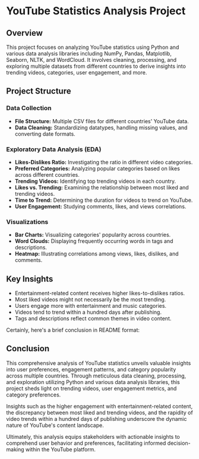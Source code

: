 # YouTube Statistics Analysis Project

## Overview

This project focuses on analyzing YouTube statistics using Python and various data analysis libraries including NumPy, Pandas, Matplotlib, Seaborn, NLTK, and WordCloud. It involves cleaning, processing, and exploring multiple datasets from different countries to derive insights into trending videos, categories, user engagement, and more.

## Project Structure

### Data Collection
- **File Structure:** Multiple CSV files for different countries' YouTube data.
- **Data Cleaning:** Standardizing datatypes, handling missing values, and converting date formats.

### Exploratory Data Analysis (EDA)
- **Likes-Dislikes Ratio:** Investigating the ratio in different video categories.
- **Preferred Categories:** Analyzing popular categories based on likes across different countries.
- **Trending Videos:** Identifying top trending videos in each country.
- **Likes vs. Trending:** Examining the relationship between most liked and trending videos.
- **Time to Trend:** Determining the duration for videos to trend on YouTube.
- **User Engagement:** Studying comments, likes, and views correlations.

### Visualizations
- **Bar Charts:** Visualizing categories' popularity across countries.
- **Word Clouds:** Displaying frequently occurring words in tags and descriptions.
- **Heatmap:** Illustrating correlations among views, likes, dislikes, and comments.

## Key Insights

- Entertainment-related content receives higher likes-to-dislikes ratios.
- Most liked videos might not necessarily be the most trending.
- Users engage more with entertainment and music categories.
- Videos tend to trend within a hundred days after publishing.
- Tags and descriptions reflect common themes in video content.

Certainly, here's a brief conclusion in README format:

## Conclusion

This comprehensive analysis of YouTube statistics unveils valuable insights into user preferences, engagement patterns, and category popularity across multiple countries. Through meticulous data cleaning, processing, and exploration utilizing Python and various data analysis libraries, this project sheds light on trending videos, user engagement metrics, and category preferences.

Insights such as the higher engagement with entertainment-related content, the discrepancy between most liked and trending videos, and the rapidity of video trends within a hundred days of publishing underscore the dynamic nature of YouTube's content landscape.

Ultimately, this analysis equips stakeholders with actionable insights to comprehend user behavior and preferences, facilitating informed decision-making within the YouTube platform.
